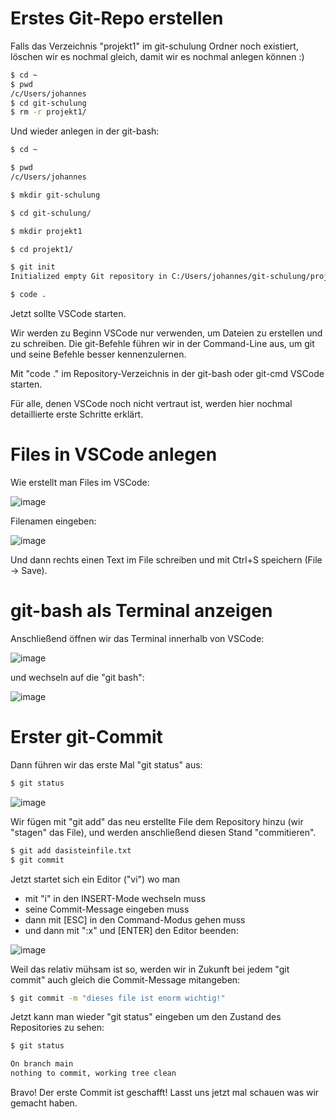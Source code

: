 # Erstes Git-Repo erstellen


Falls das Verzeichnis "projekt1" im git-schulung Ordner noch existiert, löschen wir es nochmal gleich, damit wir es nochmal anlegen können :)

```bash
$ cd ~
$ pwd
/c/Users/johannes
$ cd git-schulung
$ rm -r projekt1/
```

Und wieder anlegen in der git-bash:

```bash
$ cd ~

$ pwd
/c/Users/johannes

$ mkdir git-schulung

$ cd git-schulung/

$ mkdir projekt1

$ cd projekt1/

$ git init
Initialized empty Git repository in C:/Users/johannes/git-schulung/projekt1/.git/

$ code .
```

Jetzt sollte VSCode starten.

Wir werden zu Beginn VSCode nur verwenden, um Dateien zu erstellen und zu schreiben. Die git-Befehle führen wir in der Command-Line aus, um git und seine Befehle besser kennenzulernen.

Mit "code ." im Repository-Verzeichnis in der git-bash oder git-cmd VSCode starten.

Für alle, denen VSCode noch nicht vertraut ist, werden hier nochmal detaillierte erste Schritte erklärt.

# Files in VSCode anlegen

Wie erstellt man Files im VSCode:

![image](https://github.com/suxess-it/git-gitlab-gitops-schulung/assets/11465610/19ca6893-eac6-4ca6-81d7-554a815a9875)

Filenamen eingeben:

![image](https://github.com/suxess-it/git-gitlab-gitops-schulung/assets/11465610/92f0eac9-e2bd-4384-a697-bd6680769404)

Und dann rechts einen Text im File schreiben und mit Ctrl+S speichern (File → Save).

# git-bash als Terminal anzeigen

Anschließend öffnen wir das Terminal innerhalb von VSCode:

![image](https://github.com/suxess-it/git-gitlab-gitops-schulung/assets/11465610/b378f5c2-a47a-4564-88fe-da533dc5734b)

und wechseln auf die "git bash":

![image](https://github.com/suxess-it/git-gitlab-gitops-schulung/assets/11465610/8decb013-6b39-401a-aa74-2ba7c01b655d)

# Erster git-Commit 

Dann führen wir das erste Mal "git status" aus:

```bash
$ git status
```

![image](https://github.com/suxess-it/git-gitlab-gitops-schulung/assets/11465610/a55caf16-23ea-4283-a910-3aef16bdabe8)

Wir fügen mit "git add" das neu erstellte File dem Repository hinzu (wir "stagen" das File), und werden anschließend diesen Stand "commitieren".

```bash
$ git add dasisteinfile.txt
$ git commit
```

Jetzt startet sich ein Editor ("vi") wo man 

- mit "i" in den INSERT-Mode wechseln muss
- seine Commit-Message eingeben muss
- dann mit [ESC] in den Command-Modus gehen muss
- und dann mit ":x" und [ENTER] den Editor beenden:

![image](https://github.com/suxess-it/git-gitlab-gitops-schulung/assets/11465610/29f76202-64f9-477d-b9cb-ebff5a16357c)

Weil das relativ mühsam ist so, werden wir in Zukunft bei jedem "git commit" auch gleich die Commit-Message mitangeben:

```bash
$ git commit -m "dieses file ist enorm wichtig!"
```

Jetzt kann man wieder "git status" eingeben um den Zustand des Repositories zu sehen:

```bash
$ git status

On branch main
nothing to commit, working tree clean
```

Bravo! Der erste Commit ist geschafft! Lasst uns jetzt mal schauen was wir gemacht haben.
